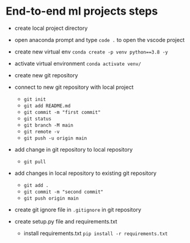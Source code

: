 # End-to-end ml projects steps

- create local project directory
- open anaconda prompt and type `code .` to open the vscode project
- create new virtual env `conda create -p venv python==3.8 -y`
- activate virtual environment `conda activate venv/`

- create new git repository
- connect to new git repository with local project
    - `git init`
    - `git add README.md`
    - `git commit -m "first commit"`
    - `git status`
    - `git branch -M main`
    - `git remote -v`
    - `git push -u origin main`

- add change in git repository to local repository
    - `git pull`
- add changes in local repository to existing git repository
    - `git add .`
    - `git commit -m "second commit"`
    - `git push origin main`

- create git ignore file in `.gitignore` in git repository

- create setup.py file and requirements.txt 
    - install requirements.txt `pip install -r requirements.txt`




